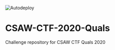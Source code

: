 ![Autodeploy](https://github.com/osirislab/CSAW-CTF-2020-Quals/workflows/Autodeploy/badge.svg)

# CSAW-CTF-2020-Quals
Challenge repository for CSAW CTF Quals 2020
